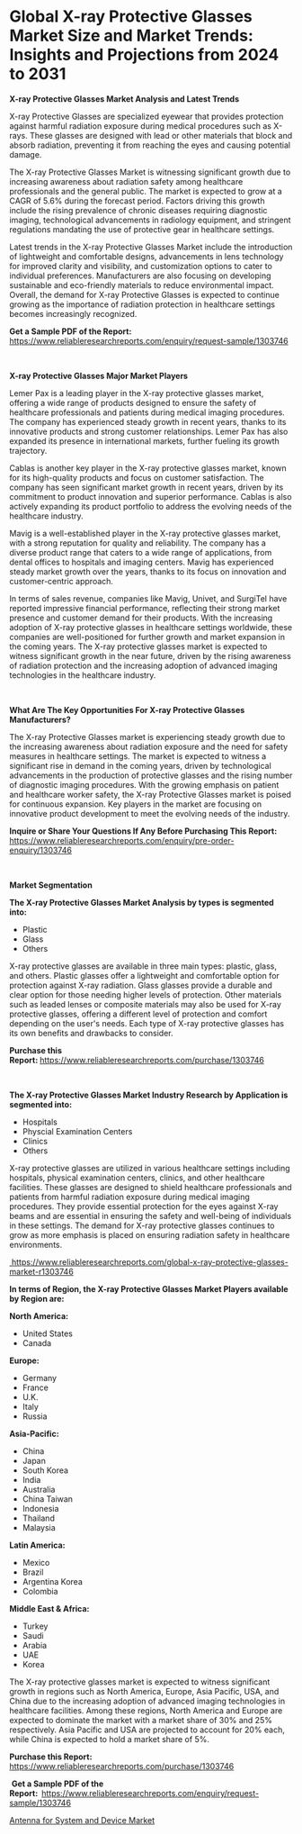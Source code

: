 <p><h1>Global X-ray Protective Glasses Market Size and Market Trends: Insights and Projections from 2024 to 2031</h1></p><p><strong>X-ray Protective Glasses Market Analysis and Latest Trends</strong></p>
<p><p>X-ray Protective Glasses are specialized eyewear that provides protection against harmful radiation exposure during medical procedures such as X-rays. These glasses are designed with lead or other materials that block and absorb radiation, preventing it from reaching the eyes and causing potential damage.</p><p>The X-ray Protective Glasses Market is witnessing significant growth due to increasing awareness about radiation safety among healthcare professionals and the general public. The market is expected to grow at a CAGR of 5.6% during the forecast period. Factors driving this growth include the rising prevalence of chronic diseases requiring diagnostic imaging, technological advancements in radiology equipment, and stringent regulations mandating the use of protective gear in healthcare settings.</p><p>Latest trends in the X-ray Protective Glasses Market include the introduction of lightweight and comfortable designs, advancements in lens technology for improved clarity and visibility, and customization options to cater to individual preferences. Manufacturers are also focusing on developing sustainable and eco-friendly materials to reduce environmental impact. Overall, the demand for X-ray Protective Glasses is expected to continue growing as the importance of radiation protection in healthcare settings becomes increasingly recognized.</p></p>
<p><strong>Get a Sample PDF of the Report:&nbsp;</strong> <a href="https://www.reliableresearchreports.com/enquiry/request-sample/1303746">https://www.reliableresearchreports.com/enquiry/request-sample/1303746</a></p>
<p>&nbsp;</p>
<p><strong>X-ray Protective Glasses Major Market Players</strong></p>
<p><p>Lemer Pax is a leading player in the X-ray protective glasses market, offering a wide range of products designed to ensure the safety of healthcare professionals and patients during medical imaging procedures. The company has experienced steady growth in recent years, thanks to its innovative products and strong customer relationships. Lemer Pax has also expanded its presence in international markets, further fueling its growth trajectory.</p><p>Cablas is another key player in the X-ray protective glasses market, known for its high-quality products and focus on customer satisfaction. The company has seen significant market growth in recent years, driven by its commitment to product innovation and superior performance. Cablas is also actively expanding its product portfolio to address the evolving needs of the healthcare industry.</p><p>Mavig is a well-established player in the X-ray protective glasses market, with a strong reputation for quality and reliability. The company has a diverse product range that caters to a wide range of applications, from dental offices to hospitals and imaging centers. Mavig has experienced steady market growth over the years, thanks to its focus on innovation and customer-centric approach.</p><p>In terms of sales revenue, companies like Mavig, Univet, and SurgiTel have reported impressive financial performance, reflecting their strong market presence and customer demand for their products. With the increasing adoption of X-ray protective glasses in healthcare settings worldwide, these companies are well-positioned for further growth and market expansion in the coming years. The X-ray protective glasses market is expected to witness significant growth in the near future, driven by the rising awareness of radiation protection and the increasing adoption of advanced imaging technologies in the healthcare industry.</p></p>
<p>&nbsp;</p>
<p><strong>What Are The Key Opportunities For X-ray Protective Glasses Manufacturers?</strong></p>
<p><p>The X-ray Protective Glasses market is experiencing steady growth due to the increasing awareness about radiation exposure and the need for safety measures in healthcare settings. The market is expected to witness a significant rise in demand in the coming years, driven by technological advancements in the production of protective glasses and the rising number of diagnostic imaging procedures. With the growing emphasis on patient and healthcare worker safety, the X-ray Protective Glasses market is poised for continuous expansion. Key players in the market are focusing on innovative product development to meet the evolving needs of the industry.</p></p>
<p><strong>Inquire or Share Your Questions If Any Before Purchasing This Report:</strong> <a href="https://www.reliableresearchreports.com/enquiry/pre-order-enquiry/1303746">https://www.reliableresearchreports.com/enquiry/pre-order-enquiry/1303746</a></p>
<p>&nbsp;</p>
<p><strong>Market Segmentation</strong></p>
<p><strong>The X-ray Protective Glasses Market Analysis by types is segmented into:</strong></p>
<p><ul><li>Plastic</li><li>Glass</li><li>Others</li></ul></p>
<p><p>X-ray protective glasses are available in three main types: plastic, glass, and others. Plastic glasses offer a lightweight and comfortable option for protection against X-ray radiation. Glass glasses provide a durable and clear option for those needing higher levels of protection. Other materials such as leaded lenses or composite materials may also be used for X-ray protective glasses, offering a different level of protection and comfort depending on the user's needs. Each type of X-ray protective glasses has its own benefits and drawbacks to consider.</p></p>
<p><strong>Purchase this Report:&nbsp;</strong><a href="https://www.reliableresearchreports.com/purchase/1303746">https://www.reliableresearchreports.com/purchase/1303746</a></p>
<p>&nbsp;</p>
<p><strong>The X-ray Protective Glasses Market Industry Research by Application is segmented into:</strong></p>
<p><ul><li>Hospitals</li><li>Physcial Examination Centers</li><li>Clinics</li><li>Others</li></ul></p>
<p><p>X-ray protective glasses are utilized in various healthcare settings including hospitals, physical examination centers, clinics, and other healthcare facilities. These glasses are designed to shield healthcare professionals and patients from harmful radiation exposure during medical imaging procedures. They provide essential protection for the eyes against X-ray beams and are essential in ensuring the safety and well-being of individuals in these settings. The demand for X-ray protective glasses continues to grow as more emphasis is placed on ensuring radiation safety in healthcare environments.</p></p>
<p><a href="https://www.reliableresearchreports.com/global-x-ray-protective-glasses-market-r1303746">&nbsp;https://www.reliableresearchreports.com/global-x-ray-protective-glasses-market-r1303746</a></p>
<p><strong>In terms of Region, the X-ray Protective Glasses Market Players available by Region are:</strong></p>
<p>
    <p> <strong> North America: </strong>
        <ul>
            <li>United States</li>
            <li>Canada</li>
        </ul>
        </p> 
    <p> <strong> Europe: </strong>
        <ul>
            <li>Germany</li>
            <li>France</li>
            <li>U.K.</li>
            <li>Italy</li>
            <li>Russia</li>
        </ul>
        </p> 
    <p> <strong> Asia-Pacific: </strong>
        <ul>
            <li>China</li>
            <li>Japan</li>
            <li>South Korea</li>
            <li>India</li>
            <li>Australia</li>
            <li>China Taiwan</li>
            <li>Indonesia</li>
            <li>Thailand</li>
            <li>Malaysia</li>
        </ul>
        </p> 
    <p> <strong> Latin America: </strong>
        <ul>
            <li>Mexico</li>
            <li>Brazil</li>
            <li>Argentina Korea</li>
            <li>Colombia</li>
        </ul>
        </p> 
    <p> <strong> Middle East & Africa: </strong>
        <ul>
            <li>Turkey</li>
            <li>Saudi</li>
            <li>Arabia</li>
            <li>UAE</li>
            <li>Korea</li>
        </ul>
    </p>
    </p>
<p><p>The X-ray protective glasses market is expected to witness significant growth in regions such as North America, Europe, Asia Pacific, USA, and China due to the increasing adoption of advanced imaging technologies in healthcare facilities. Among these regions, North America and Europe are expected to dominate the market with a market share of 30% and 25% respectively. Asia Pacific and USA are projected to account for 20% each, while China is expected to hold a market share of 5%.</p></p>
<p><strong>Purchase this Report: </strong><a href="https://www.reliableresearchreports.com/purchase/1303746">https://www.reliableresearchreports.com/purchase/1303746</a></p>
<p>&nbsp;<strong>Get a Sample PDF of the Report:&nbsp;&nbsp;</strong><a href="https://www.reliableresearchreports.com/enquiry/request-sample/1303746">https://www.reliableresearchreports.com/enquiry/request-sample/1303746</a></p>
<p><strong></strong></p>
<p><p><a href="https://view.publitas.com/reportprime-1/analyzing-antenna-for-system-and-device-market-global-industry-perspective-and-forecast-2024-to-2031/">Antenna for System and Device Market</a></p></p>
